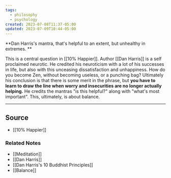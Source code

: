 ```yaml
---
tags:
  - philosophy
  - psychology
created: 2023-07-08T11:37-05:00
updated: 2023-07-09T10:44-05:00
---
```

**Dan Harris's mantra, that's helpful to an extent, but unhealthy in extremes. **

This is a central question in [[10% Happier]]. Author [[Dan Harris]] is a self proclaimed neurotic. He credited his neuroticism with a lot of his successes in life, but also with this unceasing dissatisfaction and unhappiness. How do you become Zen, without becoming useless, or a punching bag? Ultimately his conclusion is that there is some merit in the phrase, but **you have to learn to draw the line when worry and insecurities are no longer actually helping.** He credits the mantras "is this helpful?" along with "what's most important". This, ultimately, is about balance.

---

## Source
- [[10% Happier]]

### Related Notes
- [[Meditation]] 
- [[Dan Harris]] 
- [[Dan Harris's 10 Buddhist Principles]] 
- [[Balance]]